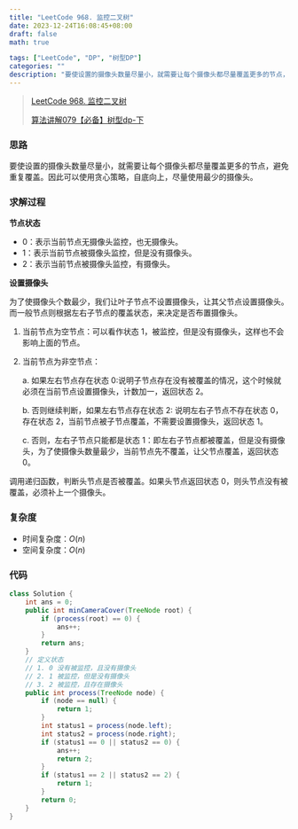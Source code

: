 ```yaml
---
title: "LeetCode 968. 监控二叉树"
date: 2023-12-24T16:08:45+08:00
draft: false
math: true

tags: ["LeetCode", "DP", "树型DP"]
categories: ""
description: "要使设置的摄像头数量尽量小，就需要让每个摄像头都尽量覆盖更多的节点，避免重复覆盖。因此可以使用贪心策略，自底向上，尽量使用最少的摄像头。"
---
```


> [LeetCode 968. 监控二叉树](https://leetcode.cn/problems/binary-tree-cameras/)
>
> [算法讲解079【必备】树型dp-下](https://www.bilibili.com/video/BV1ae411f7AC/)

### 思路

要使设置的摄像头数量尽量小，就需要让每个摄像头都尽量覆盖更多的节点，避免重复覆盖。因此可以使用贪心策略，自底向上，尽量使用最少的摄像头。

### 求解过程

**节点状态**

- 0：表示当前节点无摄像头监控，也无摄像头。
- 1：表示当前节点被摄像头监控，但是没有摄像头。
- 2：表示当前节点被摄像头监控，有摄像头。

**设置摄像头**

为了使摄像头个数最少，我们让叶子节点不设置摄像头，让其父节点设置摄像头。而一般节点则根据左右子节点的覆盖状态，来决定是否布置摄像头。

1. 当前节点为空节点：可以看作状态 1，被监控，但是没有摄像头，这样也不会影响上面的节点。
2. 当前节点为非空节点：

    a. 如果左右节点存在状态 0:说明子节点存在没有被覆盖的情况，这个时候就必须在当前节点设置摄像头，计数加一，返回状态 2。

    b. 否则继续判断，如果左右节点存在状态 2: 说明左右子节点不存在状态 0，存在状态 2，当前节点被子节点覆盖，不需要设置摄像头，返回状态 1。

    c. 否则，左右子节点只能都是状态 1：即左右子节点都被覆盖，但是没有摄像头，为了使摄像头数量最少，当前节点先不覆盖，让父节点覆盖，返回状态 0。

调用递归函数，判断头节点是否被覆盖。如果头节点返回状态 0，则头节点没有被覆盖，必须补上一个摄像头。

### 复杂度

- 时间复杂度：$O(n)$
- 空间复杂度：$O(n)$

### 代码

```java
class Solution {
    int ans = 0;
    public int minCameraCover(TreeNode root) {
        if (process(root) == 0) {
            ans++;
        }
        return ans;
    }
    // 定义状态
    // 1. 0 没有被监控，且没有摄像头
    // 2. 1 被监控，但是没有摄像头
    // 3. 2 被监控，且存在摄像头
    public int process(TreeNode node) {
        if (node == null) {
            return 1;
        }
        int status1 = process(node.left);
        int status2 = process(node.right);
        if (status1 == 0 || status2 == 0) {
            ans++;
            return 2;
        }
        if (status1 == 2 || status2 == 2) {
            return 1;
        }
        return 0;
    }
}
```